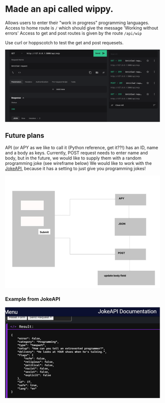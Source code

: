 # Made an api called wippy.
Allows users to enter their "work in progress" programming languages.
Access to home route is `/` which should give the message 'Working without errors'
Access to get and post routes is given by the route `/api/wip`

Use curl or hoppscotch to test the get and post requesets.

![wippy](https://github.com/GeriNZ/wip/blob/main/images/wippy.gif)

## Future plans
API (or APY as we like to call it (Python reference, get it??!) has an ID, name and a body as keys. Currently, POST request needs to enter name and body, but in the future, we would like to supply them with a random programming joke (see wireframe below) We would like to work with the [JokeAPI](https://sv443.net/jokeapi/v2/), because it has a setting to just give you programming jokes!

![wipplans](https://github.com/GeriNZ/wip/blob/main/images/wipplans.jpg)


### Example from JokeAPI

![JokeAPI](https://github.com/GeriNZ/wip/blob/main/images/jokeapi.jpg)
